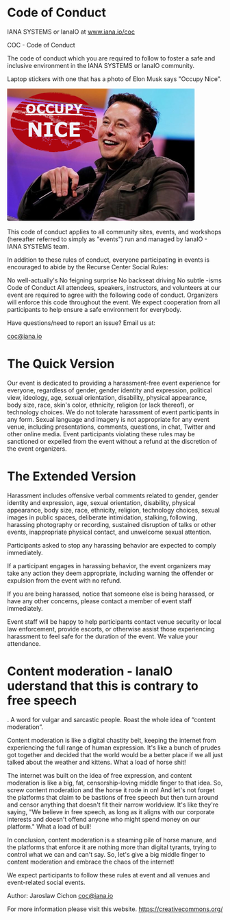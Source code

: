 # Code of Conduct
IANA SYSTEMS or IanaIO at www.iana.io/coc

COC - Code of Conduct

The code of conduct which you are required to follow to foster a safe and inclusive environment in the IANA SYSTEMS or IanaIO community.

Laptop stickers with one that has a photo of Elon Musk says "Occupy Nice".


<img src="https://github.com/ianaio/documents-legal/blob/main/occupy-nice.png" alt="Ianaio"></a>


This code of conduct applies to all community sites, events, and workshops (hereafter referred to simply as "events") run and managed by IanaIO - IANA SYSTEMS team.

In addition to these rules of conduct, everyone participating in events is encouraged to abide by the Recurse Center Social Rules:

No well-actually's
No feigning surprise
No backseat driving
No subtle -isms
Code of Conduct
All attendees, speakers, instructors, and volunteers at our event are required to agree with the following code of conduct. Organizers will enforce this code throughout the event. We expect cooperation from all participants to help ensure a safe environment for everybody.

Have questions/need to report an issue?
Email us at:

coc@iana.io

# The Quick Version

Our event is dedicated to providing a harassment-free event experience for everyone, regardless of gender, gender identity and expression, political view, ideology, age, sexual orientation, disability, physical appearance, body size, race, skin's color, ethnicity, religion (or lack thereof), or technology choices. We do not tolerate harassment of event participants in any form. Sexual language and imagery is not appropriate for any event venue, including presentations, comments, questions, in chat, Twitter and other online media. Event participants violating these rules may be sanctioned or expelled from the event without a refund at the discretion of the event organizers.

# The Extended Version
Harassment includes offensive verbal comments related to gender, gender identity and expression, age, sexual orientation, disability, physical appearance, body size, race, ethnicity, religion, technology choices, sexual images in public spaces, deliberate intimidation, stalking, following, harassing photography or recording, sustained disruption of talks or other events, inappropriate physical contact, and unwelcome sexual attention.

Participants asked to stop any harassing behavior are expected to comply immediately.

If a participant engages in harassing behavior, the event organizers may take any action they deem appropriate, including warning the offender or expulsion from the event with no refund.

If you are being harassed, notice that someone else is being harassed, or have any other concerns, please contact a member of event staff immediately.

Event staff will be happy to help participants contact venue security or local law enforcement, provide escorts, or otherwise assist those experiencing harassment to feel safe for the duration of the event. We value your attendance.

# Content moderation - IanaIO uderstand that this is contrary to free speech
.
A word for vulgar and sarcastic people.
Roast the whole idea of “content moderation”.

Content moderation is like a digital chastity belt, keeping the internet from experiencing the full range of human expression. It's like a bunch of prudes got together and decided that the world would be a better place if we all just talked about the weather and kittens. What a load of horse shit!

The internet was built on the idea of free expression, and content moderation is like a big, fat, censorship-loving middle finger to that idea. So, screw content moderation and the horse it rode in on!
And let's not forget the platforms that claim to be bastions of free speech but then turn around and censor anything that doesn't fit their narrow worldview. It's like they're saying, "We believe in free speech, as long as it aligns with our corporate interests and doesn't offend anyone who might spend money on our platform." What a load of bull!

In conclusion, content moderation is a steaming pile of horse manure, and the platforms that enforce it are nothing more than digital tyrants, trying to control what we can and can't say. So, let's give a big middle finger to content moderation and embrace the chaos of the internet!

We expect participants to follow these rules at event and all venues and event-related social events.

Author:
Jaroslaw Cichon
coc@iana.io


For more information please visit this website.
https://creativecommons.org/
